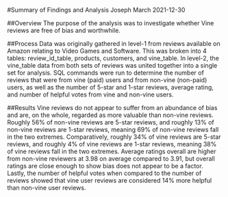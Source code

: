 #Summary of Findings and Analysis
Joseph March
2021-12-30

##Overview
The purpose of the analysis was to investigate whether Vine reviews are free of bias and worthwhile.

##Process
Data was originally gathered in level-1 from reviews available on Amazon relating to Video Games and Software. This was broken into 4 tables: review_id_table, products, customers, and vine_table. In level-2, the vine_table data from both sets of reviews was united together into a single set for analysis. SQL commands were run to determine the number of reviews that were from vine (paid) users and from non-vine (non-paid) users, as well as the number of 5-star and 1-star reviews, average rating, and number of helpful votes from vine and non-vine users.

##Results
Vine reviews do not appear to suffer from an abundance of bias and are, on the whole, regarded as more valuable than non-vine reviews. Roughly 56% of non-vine reviews are 5-star reviews, and roughly 13% of non-vine reviews are 1-star reviews, meaning 69% of non-vine reviews fall in the two extremes. Comparatively, roughly 34% of vine reviews are 5-star reviews, and roughly 4% of vine reviews are 1-star reviews, meaning 38% of vine reviews fall in the two extremes. Average ratings overall are higher from non-vine reviewers at 3.98 on average compared to 3.91, but overall ratings are close enough to show bias does not appear to be a factor. Lastly, the number of helpful votes when compared to the number of reviews showed that vine user reviews are considered 14% more helpful than non-vine user reviews.
